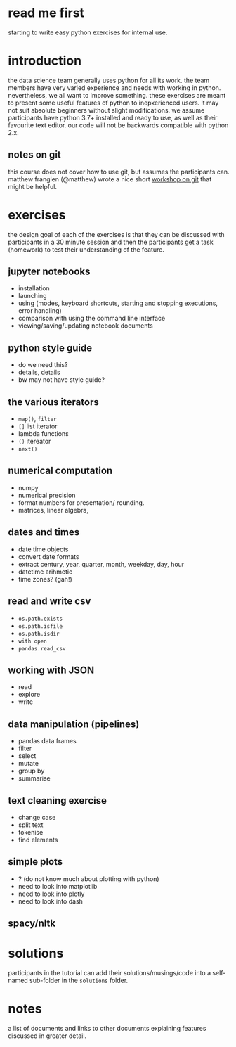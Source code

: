 read me first
==== 
starting to write easy python exercises for internal use.

# introduction
the data science team generally uses python for all its work. the team members have very varied experience and needs with working in python. nevertheless, we all want to improve something. these exercises are meant to present some useful features of python to inepxerienced users. it may not suit absolute beginners without slight modifications. we assume participants have python 3.7+ installed and ready to use, as well as their favourite text editor. our code will not be backwards compatible with python 2.x.

## notes on git
this course does not cover how to use git, but assumes the participants can. matthew franglen (@matthew) wrote a nice short [workshop on git](https://gitlab.com/matthewfranglen/version-control-presentation/tree/master) that might be helpful. 

# exercises
the design goal of each of the exercises is that they can be discussed with participants in a 30 minute session and then the participants get a task (homework) to test their understanding of the feature.


## jupyter notebooks
- installation
- launching
- using (modes, keyboard shortcuts, starting and stopping executions, error handling)
- comparison with using the command line interface
- viewing/saving/updating notebook documents

## python style guide
- do we need this?
- details, details
- bw may not have style guide?

## the various iterators
- `map()`, `filter`
- `[]` list iterator
- lambda functions
- `()` itereator
- `next()`

## numerical computation
- numpy
- numerical precision
- format numbers for presentation/ rounding. 
- matrices, linear algebra, 

## dates and times
- date time objects
- convert date formats
- extract century, year, quarter, month, weekday, day, hour
- datetime arihmetic
- time zones? (gah!)

## read and write csv
- `os.path.exists`
- `os.path.isfile`
- `os.path.isdir`
- `with open`
- `pandas.read_csv`

## working with JSON
- read
- explore
- write

## data manipulation (pipelines)
- pandas data frames
- filter
- select
- mutate
- group by
- summarise

## text cleaning exercise
- change case
- split text
- tokenise
- find elements

## simple plots
- ? (do not know much about plotting with python)
- need to look into matplotlib
- need to look into plotly
- need to look into dash

## spacy/nltk


# solutions
participants in the tutorial can add their solutions/musings/code into a self-named sub-folder in the `solutions` folder.

# notes
a list of documents and links to other documents explaining features discussed in greater detail.